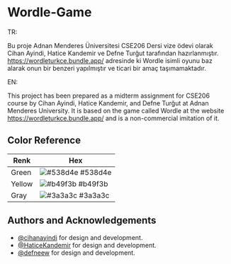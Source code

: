 
# Wordle-Game

TR: 

Bu proje Adnan Menderes Üniversitesi CSE206 Dersi vize ödevi olarak Cihan Ayindi, Hatice Kandemir ve Defne Turğut tarafından hazırlanmıştır. https://wordleturkce.bundle.app/ adresinde ki Wordle isimli oyunu baz alarak onun bir benzeri yapılmıştır ve ticari bir amaç taşımamaktadır. 

EN:

This project has been prepared as a midterm assignment for CSE206 course by Cihan Ayindi, Hatice Kandemir, and Defne Turğut at Adnan Menderes University. It is based on the game called Wordle at the website https://wordleturkce.bundle.app/ and is a non-commercial imitation of it.

## Color Reference

| Renk             | Hex                                                                |
| ----------------- | ------------------------------------------------------------------ |
| Green  | ![#538d4e](https://via.placeholder.com/10/538d4e?text=+) #538d4e |
| Yellow | ![#b49f3b](https://via.placeholder.com/10/b49f3b?text=+) #b49f3b |
| Gray | ![#3a3a3c](https://via.placeholder.com/10/3a3a3c?text=+) #3a3a3c |

## Authors and Acknowledgements

- [@cihanayindi](https://www.github.com/cihanayindi) for design and development.
- [@HaticeKandemir](https://www.github.com/HaticeKandemir) for design and development.
- [@defneew](https://www.github.com/defneew) for design and development.

  
